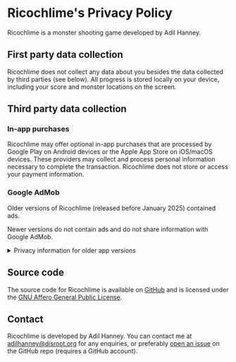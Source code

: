 # Ricochlime's Privacy Policy

Ricochlime is a monster shooting game developed by Adil Hanney.

## First party data collection

Ricochlime does not collect any data about you besides the data collected by third parties (see below). All progress is stored locally on your device, including your score and monster locations on the screen.

## Third party data collection

### In-app purchases

Ricochlime may offer optional in-app purchases that are processed by Google Play on Android devices or the Apple App Store on iOS/macOS devices. These providers may collect and process personal information necessary to complete the transaction. Ricochlime does not store or access your payment information.

### Google AdMob

Older versions of Ricochlime (released before January 2025) contained ads.

Newer versions do not contain ads and do not share information with Google AdMob.

<details>
<summary>Privacy information for older app versions</summary>

Ricochlime is free to download and play, and used Google AdMob to display ads in versions v1.11.5 and older on some platforms.
Newer versions of the app (v1.11.6 and newer) do not contain ads and do not share information with Google AdMob.

AdMob may collect data about you, including your device's advertising ID, IP address, and location. You can read more about [how Google uses data from apps that use their services](https://policies.google.com/technologies/partner-sites).

When you first open Ricochlime, you'll be shown a consent prompt asking you to choose between personalized and non-personalized ads. You can change this at any time by going to the settings menu in the game.

Users are recommended to update their app to the latest version for an ad-free experience.
</details>

## Source code

The source code for Ricochlime is available on [GitHub](https://github.com/adil192/ricochlime) and is licensed under the [GNU Affero General Public License](https://github.com/adil192/ricochlime/blob/main/LICENSE.md).

## Contact

Ricochlime is developed by Adil Hanney. You can contact me at adilhanney@disroot.org for any enquiries, or preferably [open an issue](https://github.com/adil192/ricochlime/issues/new) on the GitHub repo (requires a GitHub account).
